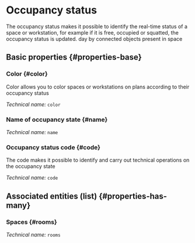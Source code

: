 # Occupancy status
<!--- THIS FILE IS GENERATED PLEASE DO NOT EDIT IT DIRECTLY --->

The occupancy status makes it possible to identify the real-time status of a space or workstation, for example if it is free, occupied or squatted, the occupancy status is updated. day by connected objects present in space

## Basic properties {#properties-base}

### Color {#color}

Color allows you to color spaces or workstations on plans according to their occupancy status

*Technical name:* ```color```

### Name of occupancy state {#name}



*Technical name:* ```name```

### Occupancy status code {#code}

The code makes it possible to identify and carry out technical operations on the occupancy state

*Technical name:* ```code```




## Associated entities (list) {#properties-has-many}

### Spaces {#rooms}



*Technical name:* ```rooms```




